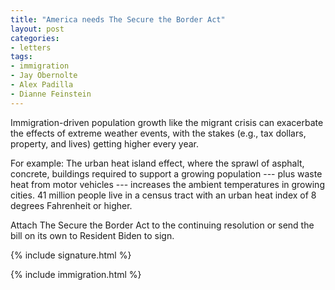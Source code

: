 ```yaml
---
title: "America needs The Secure the Border Act"
layout: post
categories:
- letters
tags:
- immigration
- Jay Obernolte
- Alex Padilla
- Dianne Feinstein
---
```


Immigration-driven population growth like the migrant crisis can exacerbate the effects of extreme weather events, with the stakes (e.g., tax dollars, property, and lives) getting higher every year.

For example: The urban heat island effect, where the sprawl of asphalt, concrete, buildings required to support a growing population --- plus waste heat from motor vehicles --- increases the ambient temperatures in growing cities. 41 million people live in a census tract with an urban heat index of 8 degrees Fahrenheit or higher.

Attach The Secure the Border Act to the continuing resolution or send the bill on its own to Resident Biden to sign.

{% include signature.html %}

{% include immigration.html %}
